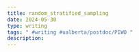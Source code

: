 ```yaml
---
title: random_stratified_sampling
date: 2024-05-30
type: writing
tags: " #writing #ualberta/postdoc/PIWO "
description: 
---
```


